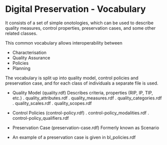 Digital Preservation - Vocabulary
=================================

It consists of a set of simple onotologies, which can be used to describe quality measures, control properties, preservation cases, and some other related classes.

This common vocabulary allows interoperability between 
* Characterisation 
* Quality Assurance
* Policies
* Planning

The vocabulary is split up into quality model, control policies and preservation case, 
and for each class of individuals a separate file is used.

* Quality Model (quality.rdf)
  Describes criteria, properties (RIP, IP, TIP, etc.)
  . quality_attributes.rdf
  . quality_measures.rdf
  . quality_categories.rdf
  . quality_scales.rdf
  . quality_scopes.rdf

  
* Control Policies (control-policy.rdf)
  . control-policy_modalities.rdf
  . control-policy_qualifiers.rdf

* Preservation Case (preservation-case.rdf)
  Formerly known as Scenario
  
* An example of a preservation case is given in bl_policies.rdf
  
